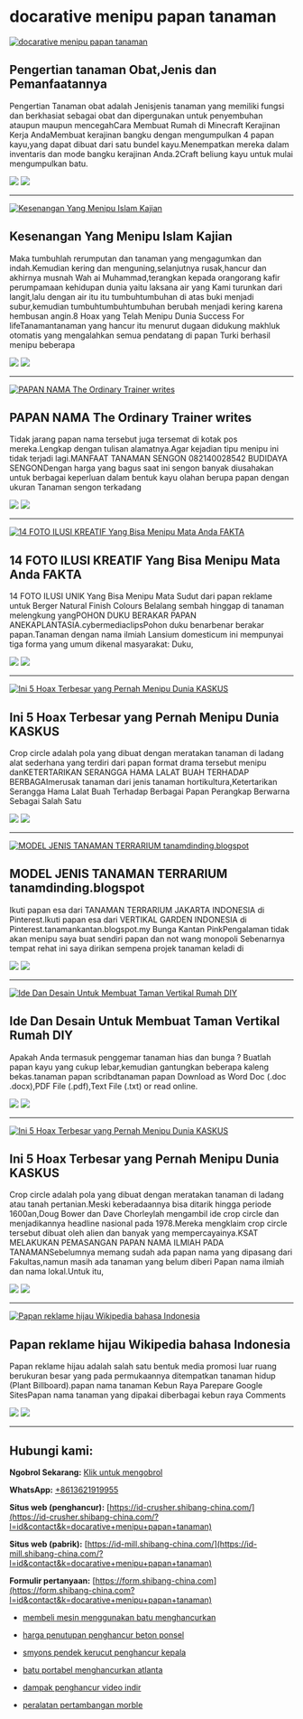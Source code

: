 # docarative menipu papan tanaman

<a href="https://swt.shibang-china.com/?l=id&img&k=docarative+menipu+papan+tanaman" target="_blank">![docarative menipu papan tanaman](http://static.shibang-china.com/all-800x300/445.jpg)</a>

## Pengertian tanaman Obat,Jenis dan Pemanfaatannya
Pengertian Tanaman obat adalah Jenisjenis tanaman yang memiliki fungsi dan berkhasiat sebagai obat dan dipergunakan untuk penyembuhan ataupun maupun mencegahCara Membuat Rumah di Minecraft Kerajinan Kerja AndaMembuat kerajinan bangku dengan mengumpulkan 4 papan kayu,yang dapat dibuat dari satu bundel kayu.Menempatkan mereka dalam inventaris dan mode bangku kerajinan Anda.2Craft beliung kayu untuk mulai mengumpulkan batu.


<a href="https://whatsapp.shibangsoft.com/WhatsApp.php" target="_blank" title="WhatsApp">![](http://static.shibang-china.com/icon/whatsapp.png)</a> <a href="https://swt.shibang-china.com/?l=id&icon&k=docarative+menipu+papan+tanaman" target="_blank">![](http://static.shibang-china.com/icon/chat-id.png)</a>

---

<a href="https://swt.shibang-china.com/?l=id&img&k=docarative+menipu+papan+tanaman" target="_blank">![Kesenangan Yang Menipu Islam Kajian](http://static.shibang-china.com/all-800x300/511.jpg)</a>

## Kesenangan Yang Menipu Islam Kajian
Maka tumbuhlah rerumputan dan tanaman yang mengagumkan dan indah.Kemudian kering dan menguning,selanjutnya rusak,hancur dan akhirnya musnah Wah ai Muhammad,terangkan kepada orangorang kafir perumpamaan kehidupan dunia yaitu laksana air yang Kami turunkan dari langit,lalu dengan air itu itu tumbuhtumbuhan di atas buki menjadi subur,kemudian tumbuhtumbuhtumbuhan berubah menjadi kering karena hembusan angin.8 Hoax yang Telah Menipu Dunia Success For lifeTanamantanaman yang hancur itu menurut dugaan didukung makhluk otomatis yang mengalahkan semua pendatang di papan Turki berhasil menipu beberapa


<a href="https://whatsapp.shibangsoft.com/WhatsApp.php" target="_blank" title="WhatsApp">![](http://static.shibang-china.com/icon/whatsapp.png)</a> <a href="https://swt.shibang-china.com/?l=id&icon&k=docarative+menipu+papan+tanaman" target="_blank">![](http://static.shibang-china.com/icon/chat-id.png)</a>

---

<a href="https://swt.shibang-china.com/?l=id&img&k=docarative+menipu+papan+tanaman" target="_blank">![PAPAN NAMA The Ordinary Trainer writes](http://static.shibang-china.com/all-800x300/1265.jpg)</a>

## PAPAN NAMA The Ordinary Trainer writes
Tidak jarang papan nama tersebut juga tersemat di kotak pos mereka.Lengkap dengan tulisan alamatnya.Agar kejadian tipu menipu ini tidak terjadi lagi.MANFAAT TANAMAN SENGON 082140028542 BUDIDAYA SENGONDengan harga yang bagus saat ini sengon banyak diusahakan untuk berbagai keperluan dalam bentuk kayu olahan berupa papan dengan ukuran Tanaman sengon terkadang


<a href="https://whatsapp.shibangsoft.com/WhatsApp.php" target="_blank" title="WhatsApp">![](http://static.shibang-china.com/icon/whatsapp.png)</a> <a href="https://swt.shibang-china.com/?l=id&icon&k=docarative+menipu+papan+tanaman" target="_blank">![](http://static.shibang-china.com/icon/chat-id.png)</a>

---

<a href="https://swt.shibang-china.com/?l=id&img&k=docarative+menipu+papan+tanaman" target="_blank">![14 FOTO ILUSI KREATIF Yang Bisa Menipu Mata Anda FAKTA](http://static.shibang-china.com/all-800x300/311.jpg)</a>

## 14 FOTO ILUSI KREATIF Yang Bisa Menipu Mata Anda FAKTA
14 FOTO ILUSI UNIK Yang Bisa Menipu Mata Sudut dari papan reklame untuk Berger Natural Finish Colours Belalang sembah hinggap di tanaman melengkung yangPOHON DUKU BERAKAR PAPAN ANEKAPLANTASIA.cybermediaclipsPohon duku benarbenar berakar papan.Tanaman dengan nama ilmiah Lansium domesticum ini mempunyai tiga forma yang umum dikenal masyarakat: Duku,


<a href="https://whatsapp.shibangsoft.com/WhatsApp.php" target="_blank" title="WhatsApp">![](http://static.shibang-china.com/icon/whatsapp.png)</a> <a href="https://swt.shibang-china.com/?l=id&icon&k=docarative+menipu+papan+tanaman" target="_blank">![](http://static.shibang-china.com/icon/chat-id.png)</a>

---

<a href="https://swt.shibang-china.com/?l=id&img&k=docarative+menipu+papan+tanaman" target="_blank">![Ini 5 Hoax Terbesar yang Pernah Menipu Dunia KASKUS](http://static.shibang-china.com/all-800x300/16.jpg)</a>

## Ini 5 Hoax Terbesar yang Pernah Menipu Dunia KASKUS
Crop circle adalah pola yang dibuat dengan meratakan tanaman di ladang alat sederhana yang terdiri dari papan format drama tersebut menipu danKETERTARIKAN SERANGGA HAMA LALAT BUAH TERHADAP BERBAGAImerusak tanaman dari jenis tanaman hortikultura,Ketertarikan Serangga Hama Lalat Buah Terhadap Berbagai Papan Perangkap Berwarna Sebagai Salah Satu


<a href="https://whatsapp.shibangsoft.com/WhatsApp.php" target="_blank" title="WhatsApp">![](http://static.shibang-china.com/icon/whatsapp.png)</a> <a href="https://swt.shibang-china.com/?l=id&icon&k=docarative+menipu+papan+tanaman" target="_blank">![](http://static.shibang-china.com/icon/chat-id.png)</a>

---

<a href="https://swt.shibang-china.com/?l=id&img&k=docarative+menipu+papan+tanaman" target="_blank">![MODEL JENIS TANAMAN TERRARIUM tanamdinding.blogspot](http://static.shibang-china.com/all-800x300/1094.jpg)</a>

## MODEL JENIS TANAMAN TERRARIUM tanamdinding.blogspot
Ikuti papan esa dari TANAMAN TERRARIUM JAKARTA INDONESIA di Pinterest.Ikuti papan esa dari VERTIKAL GARDEN INDONESIA di Pinterest.tanamankantan.blogspot.my Bunga Kantan PinkPengalaman tidak akan menipu saya buat sendiri papan dan not wang monopoli Sebenarnya tempat rehat ini saya dirikan sempena projek tanaman keladi di


<a href="https://whatsapp.shibangsoft.com/WhatsApp.php" target="_blank" title="WhatsApp">![](http://static.shibang-china.com/icon/whatsapp.png)</a> <a href="https://swt.shibang-china.com/?l=id&icon&k=docarative+menipu+papan+tanaman" target="_blank">![](http://static.shibang-china.com/icon/chat-id.png)</a>

---

<a href="https://swt.shibang-china.com/?l=id&img&k=docarative+menipu+papan+tanaman" target="_blank">![Ide Dan Desain Untuk Membuat Taman Vertikal Rumah DIY](http://static.shibang-china.com/all-800x300/1125.jpg)</a>

## Ide Dan Desain Untuk Membuat Taman Vertikal Rumah DIY
Apakah Anda termasuk penggemar tanaman hias dan bunga ? Buatlah papan kayu yang cukup lebar,kemudian gantungkan beberapa kaleng bekas.tanaman papan scribdtanaman papan Download as Word Doc (.doc .docx),PDF File (.pdf),Text File (.txt) or read online.


<a href="https://whatsapp.shibangsoft.com/WhatsApp.php" target="_blank" title="WhatsApp">![](http://static.shibang-china.com/icon/whatsapp.png)</a> <a href="https://swt.shibang-china.com/?l=id&icon&k=docarative+menipu+papan+tanaman" target="_blank">![](http://static.shibang-china.com/icon/chat-id.png)</a>

---

<a href="https://swt.shibang-china.com/?l=id&img&k=docarative+menipu+papan+tanaman" target="_blank">![Ini 5 Hoax Terbesar yang Pernah Menipu Dunia KASKUS](http://static.shibang-china.com/all-800x300/149.jpg)</a>

## Ini 5 Hoax Terbesar yang Pernah Menipu Dunia KASKUS
Crop circle adalah pola yang dibuat dengan meratakan tanaman di ladang atau tanah pertanian.Meski keberadaannya bisa ditarik hingga periode 1600an,Doug Bower dan Dave Chorleylah mengambil ide crop circle dan menjadikannya headline nasional pada 1978.Mereka mengklaim crop circle tersebut dibuat oleh alien dan banyak yang mempercayainya.KSAT MELAKUKAN PEMASANGAN PAPAN NAMA ILMIAH PADA TANAMANSebelumnya memang sudah ada papan nama yang dipasang dari Fakultas,namun masih ada tanaman yang belum diberi Papan nama ilmiah dan nama lokal.Untuk itu,


<a href="https://whatsapp.shibangsoft.com/WhatsApp.php" target="_blank" title="WhatsApp">![](http://static.shibang-china.com/icon/whatsapp.png)</a> <a href="https://swt.shibang-china.com/?l=id&icon&k=docarative+menipu+papan+tanaman" target="_blank">![](http://static.shibang-china.com/icon/chat-id.png)</a>

---

<a href="https://swt.shibang-china.com/?l=id&img&k=docarative+menipu+papan+tanaman" target="_blank">![Papan reklame hijau Wikipedia bahasa Indonesia](http://static.shibang-china.com/all-800x300/173.jpg)</a>

## Papan reklame hijau Wikipedia bahasa Indonesia
Papan reklame hijau adalah salah satu bentuk media promosi luar ruang berukuran besar yang pada permukaannya ditempatkan tanaman hidup (Plant Billboard).papan nama tanaman Kebun Raya Parepare Google SitesPapan nama tanaman yang dipakai diberbagai kebun raya Comments


<a href="https://whatsapp.shibangsoft.com/WhatsApp.php" target="_blank" title="WhatsApp">![](http://static.shibang-china.com/icon/whatsapp.png)</a> <a href="https://swt.shibang-china.com/?l=id&icon&k=docarative+menipu+papan+tanaman" target="_blank">![](http://static.shibang-china.com/icon/chat-id.png)</a>

---
## Hubungi kami:

**Ngobrol Sekarang:** [Klik untuk mengobrol](https://swt.shibang-china.com?l=id&contact&k=docarative+menipu+papan+tanaman)

**WhatsApp:**  [+8613621919955](https://whatsapp.shibangsoft.com/WhatsApp.php)

**Situs web (penghancur):** [https://id-crusher.shibang-china.com/](https://id-crusher.shibang-china.com/?l=id&contact&k=docarative+menipu+papan+tanaman)

**Situs web (pabrik):** [https://id-mill.shibang-china.com/](https://id-mill.shibang-china.com/?l=id&contact&k=docarative+menipu+papan+tanaman)

**Formulir pertanyaan:** [https://form.shibang-china.com](https://form.shibang-china.com?l=id&contact&k=docarative+menipu+papan+tanaman)

* [membeli mesin menggunakan batu menghancurkan](../33/membeli%20mesin%20menggunakan%20batu%20menghancurkan.md)

* [harga penutupan penghancur beton ponsel](../31/harga%20penutupan%20penghancur%20beton%20ponsel.md)

* [smyons pendek kerucut penghancur kepala](../31/smyons%20pendek%20kerucut%20penghancur%20kepala.md)

* [batu portabel menghancurkan atlanta](../31/batu%20portabel%20menghancurkan%20atlanta.md)

* [dampak penghancur video indir](../32/dampak%20penghancur%20video%20indir.md)

* [peralatan pertambangan morble](../34/peralatan%20pertambangan%20morble.md)